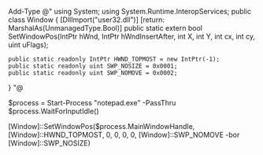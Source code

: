 Add-Type @"
using System;
using System.Runtime.InteropServices;
public class Window {
    [DllImport("user32.dll")]
    [return: MarshalAs(UnmanagedType.Bool)]
    public static extern bool SetWindowPos(IntPtr hWnd, IntPtr hWndInsertAfter, int X, int Y, int cx, int cy, uint uFlags);
    
    public static readonly IntPtr HWND_TOPMOST = new IntPtr(-1);
    public static readonly uint SWP_NOSIZE = 0x0001;
    public static readonly uint SWP_NOMOVE = 0x0002;
}
"@

$process = Start-Process "notepad.exe" -PassThru
$process.WaitForInputIdle()

[Window]::SetWindowPos($process.MainWindowHandle, [Window]::HWND_TOPMOST, 0, 0, 0, 0, [Window]::SWP_NOMOVE -bor [Window]::SWP_NOSIZE)
